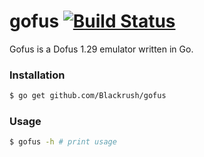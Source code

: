 gofus [![Build Status](https://drone.io/github.com/Blackrush/gofus/status.png)](https://drone.io/github.com/Blackrush/gofus/latest)
=====

Gofus is a Dofus 1.29 emulator written in Go.

### Installation

```bash
$ go get github.com/Blackrush/gofus
```

### Usage

```bash
$ gofus -h # print usage
```
